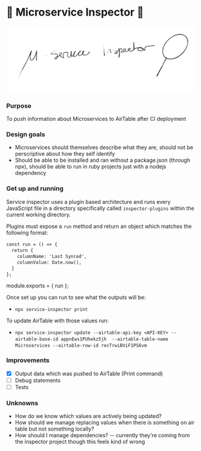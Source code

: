# 🔎 Microservice Inspector 🔎

<p align="center">
  <a href="https://yarnpkg.com/">
    <img alt="Yarn" src="https://raw.githubusercontent.com/Compulsed/service-inspector/master/inspector.png?raw=true" width="546">
  </a>
</p>

### Purpose
To push information about Microservices to AirTable after CI deployment

### Design goals
- Microservices should themselves describe what they are, should not be perscriptive about how they self identify
- Should be able to be installed and ran without a package.json (through npx), should be able to run in ruby projects just with a nodejs dependency

### Get up and running

Service inspector uses a plugin based architecture and runs every JavaScript file in a directory specifically called `inspector-plugins` within the current working directory.

Plugins must expose a `run` method and return an object which matches the following format:

```
const run = () => {
  return {
    columnName: 'Last Synced',
    columnValue: Date.now(),
  }
};
```

module.exports = { run };

Once set up you can run to see what the outputs will be:
- `npx service-inspector print`

To update AirTable with those values run:
- `npx service-inspector update --airtable-api-key <API-KEY> --airtable-base-id appnEws1PUhekz5jh  --airtable-table-name Microservices --airtable-row-id recTrwiBViF1PS6vm`


### Improvements
- [x] Output data which was pushed to AirTable (Print command)
- [ ] Debug statements
- [ ] Tests

### Unknowns
- How do we know which values are actively being updated?
- How should we manage replacing values when there is something on air table but not something locally?
- How should I manage dependencies? -- currently they're coming from the inspector project though this feels kind of wrong